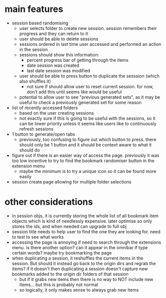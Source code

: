 # main features
- session based randomising
    - user selects folder to create new session. session remembers their progress and they can return to it
    - user should be able to delete sessions
    - sessions ordered in last time user accessed and performed an action in the session
    - sessions should show this information:
        - percent progress bar of getting through the items
        - date session was created
        - last date session was modified
    - user should be able to press button to duplicate the sesssion (which also shuffles it)
        - not sure if should allow user to reset current session. for now, don't add this until seems like would be useful
    - potential to allow user to see "previous generated sets", as it may be useful to check a previously generated set for some reason
- list of recently accessed folders
    - based on the user creating sessions
    - not exactly sure if this is going to be useful with the sessions, so it can be lower priority unless it seems like users like to continuously refresh sessions
- 1 button to generate/open tabs
    - previously, too confusing to figure out which button to press. there should only be 1 button and it should be context aware to what it should do
- figure out if there is an easier way of access the page. previously it was too low incentive to try to find the bookmark randomiser button in the extension menu
    - maybe the minimum is to try a unique icon so it can be found more easily
- session create page allowing for multiple folder selections

# other considerations
- in session objs, it is currently storing the whole list of all bookmark item objects which is kind of needlessly expensive. later optimise so only stores the ids, and when needed can upgrade to full obj
- session title needs to help user to find the one they are looking for. need to test to see what works
- accessing the page is annoying if need to search through the extensions menu. is there another option? can it appear in the omnibar if type certain words? maybe try bookmarking the page
- when duplicating a session, it reshuffles the current items in the session. But should it instead go back to the origin dirs and regrab the items? if it doesn't then duplicating a session doesn't capture new bookmarks added to the origin dir folders of that session
    - but if it grabs new items then there is no way to NOT include new items... but this is probably not normal
    - so logically, it only makes sense to always grab new items